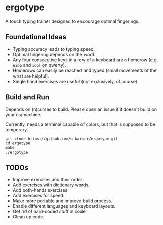 # ergotype

A touch typing trainer designed to encourage optimal fingerings. 

## Foundational Ideas

- Typing accuracy leads to typing speed. 
- Optimal fingering depends on the word.
- Any four consecutive keys in a row of a keyboard are a homerow (e.g. `uiop` and  `iop[` on qwerty).
- Homerows can easily be reached and typed (small movements of the wrist are helpful).
- Single hand exercises are useful (not exclusively, of course).

## Build and Run
Depends on (n)curses to build. Please open an issue if it doesn't build on your os/machine.

Currently, needs a terminal capable of colors, but that is supposed to be temporary. 

```
git clone https://github.com/b-kaiser/ergotype.git
cd ergotype
make 
./ergotype
```
 
## TODOs

- Improve exercises and their order.
- Add exercises with dictionary words.
- Add both-hands exercises.
- Add exercises for speed.
- Make more portable and improve build process.
- Enable different languages and keyboard layouts.
- Get rid of hard-coded stuff in code.
- Clean up code.
